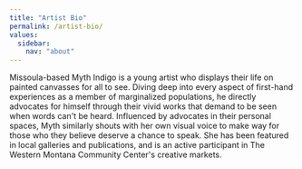 ```yaml
---
title: "Artist Bio"
permalink: /artist-bio/
values:
  sidebar:
    nav: "about"
---
```


Missoula-based Myth Indigo is a young artist who displays their life on painted canvasses for all to see. Diving deep into every aspect of first-hand experiences as a member of marginalized populations, he directly advocates for himself through their vivid works that demand to be seen when words can't be heard. Influenced by advocates in their personal spaces, Myth similarly shouts with her own visual voice to make way for those who they believe deserve a chance to speak. She has been featured in local galleries and publications, and is an active participant in The Western Montana Community Center's creative markets.

